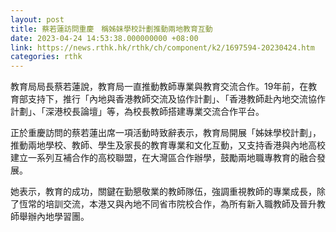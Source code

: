 ```yaml
---
layout: post
title: 蔡若蓮訪問重慶　稱姊妹學校計劃推動兩地教育互動
date: 2023-04-24 14:53:38.000000000 +08:00
link: https://news.rthk.hk/rthk/ch/component/k2/1697594-20230424.htm
categories: rthk
---
```


教育局局長蔡若蓮說，教育局一直推動教師專業與教育交流合作。19年前，在教育部支持下，推行「內地與香港教師交流及協作計劃」、「香港教師赴內地交流協作計劃」、「深港校長論壇」等，為校長教師搭建專業交流合作平台。

正於重慶訪問的蔡若蓮出席一項活動時致辭表示，教育局開展「姊妹學校計劃」，推動兩地學校、教師、學生及家長的教育專業和文化互動，又支持香港與內地高校建立一系列互補合作的高校聯盟，在大灣區合作辦學，鼓勵兩地職專教育的融合發展。

她表示，教育的成功，關鍵在勤懇敬業的教師隊伍，強調重視教師的專業成長，除了恆常的培訓交流，本港又與內地不同省市院校合作，為所有新入職教師及晉升教師舉辦內地學習團。
